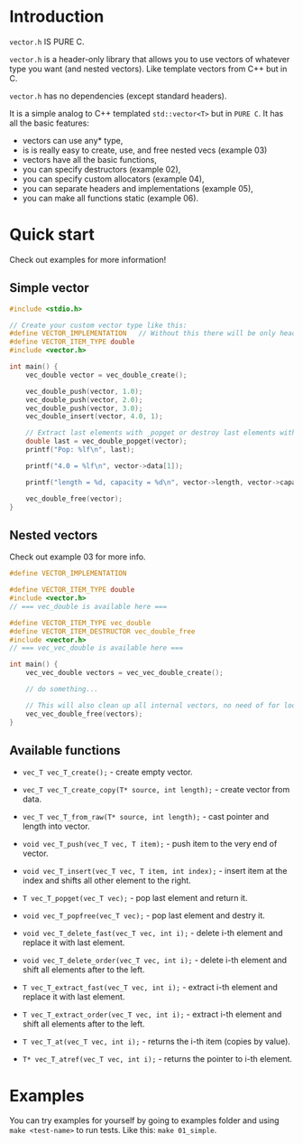 # Introduction
`vector.h` IS PURE C. 

`vector.h` is a header-only library that allows you to use vectors of whatever type you want (and nested vectors). Like template vectors from C++ but in C.

`vector.h` has no dependencies (except standard headers).

It is a simple analog to C++ templated `std::vector<T>` but in `PURE C`. It has all the basic features: 
* vectors can use any* type,
* is is really easy to create, use, and free nested vecs (example 03)
* vectors have all the basic functions,
* you can specify destructors (example 02),
* you can specify custom allocators (example 04),
* you can separate headers and implementations (example 05),
* you can make all functions static (example 06).

# Quick start

Check out examples for more information!
## Simple vector
```c
#include <stdio.h>

// Create your custom vector type like this:
#define VECTOR_IMPLEMENTATION   // Without this there will be only headers
#define VECTOR_ITEM_TYPE double
#include <vector.h>

int main() {
    vec_double vector = vec_double_create();

    vec_double_push(vector, 1.0);
    vec_double_push(vector, 2.0);
    vec_double_push(vector, 3.0);
    vec_double_insert(vector, 4.0, 1);

    // Extract last elements with _popget or destroy last elements with _popfree 
    double last = vec_double_popget(vector);
    printf("Pop: %lf\n", last);

    printf("4.0 = %lf\n", vector->data[1]);

    printf("length = %d, capacity = %d\n", vector->length, vector->capacity);

    vec_double_free(vector);
}
```

## Nested vectors
Check out example 03 for more info.
```c
#define VECTOR_IMPLEMENTATION

#define VECTOR_ITEM_TYPE double
#include <vector.h>
// === vec_double is available here ===

#define VECTOR_ITEM_TYPE vec_double
#define VECTOR_ITEM_DESTRUCTOR vec_double_free
#include <vector.h>
// === vec_vec_double is available here ===

int main() {
    vec_vec_double vectors = vec_vec_double_create();

    // do something...

    // This will also clean up all internal vectors, no need of for loops to clean
    vec_vec_double_free(vectors);
}

```

## Available functions
* `vec_T vec_T_create();` - create empty vector.
* `vec_T vec_T_create_copy(T* source, int length);` - create vector from data.
* `vec_T vec_T_from_raw(T* source, int length);` - cast pointer and length into vector.

* `void vec_T_push(vec_T vec, T item);` - push item to the very end of vector.
* `void vec_T_insert(vec_T vec, T item, int index);` - insert item at the index and shifts all other element to the right.

* `T vec_T_popget(vec_T vec);` - pop last element and return it.
* `void vec_T_popfree(vec_T vec);` - pop last element and destry it.

* `void vec_T_delete_fast(vec_T vec, int i);` - delete i-th element and replace it with last element.
* `void vec_T_delete_order(vec_T vec, int i);` - delete i-th element and shift all elements after to the left.

* `T vec_T_extract_fast(vec_T vec, int i);` - extract i-th element and replace it with last element.
* `T vec_T_extract_order(vec_T vec, int i);` - extract i-th element and shift all elements after to the left.

* `T vec_T_at(vec_T vec, int i);` - returns the i-th item (copies by value).
* `T* vec_T_atref(vec_T vec, int i);` - returns the pointer to i-th element.

# Examples

You can try examples for yourself by going to examples folder and using `make <test-name>` to run tests. Like this: `make 01_simple`.